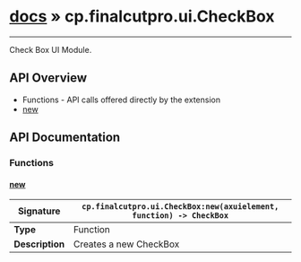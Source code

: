 # [docs](index.md) » cp.finalcutpro.ui.CheckBox
---

Check Box UI Module.

## API Overview
* Functions - API calls offered directly by the extension
 * [new](#new)

## API Documentation

### Functions

#### [new](#new)
| **Signature**                               | `cp.finalcutpro.ui.CheckBox:new(axuielement, function) -> CheckBox`                                                                    |
| --------------------------------------------|-------------------------------------------------------------------------------------|
| **Type**                                    | Function                                                                     |
| **Description**                             | Creates a new CheckBox                                                                     |

